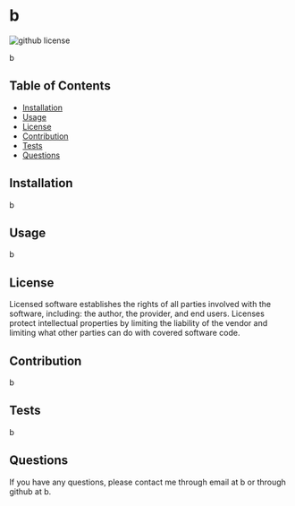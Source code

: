 # b

  ![github license](https://img.shields.io/badge/License--blue.svg)

  b

  ## Table of Contents

  * [Installation](#installation)
  * [Usage](#usage)
  * [License](#license)
  * [Contribution](#contribution)
  * [Tests](#tests)
  * [Questions](#questions)


  ## Installation
  b

  ## Usage
  b

  ## License
  
  Licensed software establishes the rights of all parties involved with the software, including: the author, the provider, and end users.  Licenses protect intellectual properties by limiting the liability of the vendor and limiting what other parties can do with covered software code.

  ## Contribution
  b

  ## Tests
  b

  ## Questions

  If you have any questions, please contact me through email at b or through github at b.
